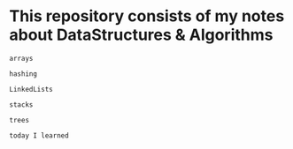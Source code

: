 # This repository consists of my notes about DataStructures & Algorithms

`arrays`

`hashing`

`LinkedLists`

`stacks`

`trees`

`today I learned`
